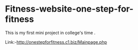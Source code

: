 # Fitness-website-one-step-for-fitness
This is my first mini project in college's time .

Link:-http://onestepforfitness.c1.biz/Mainpage.php

